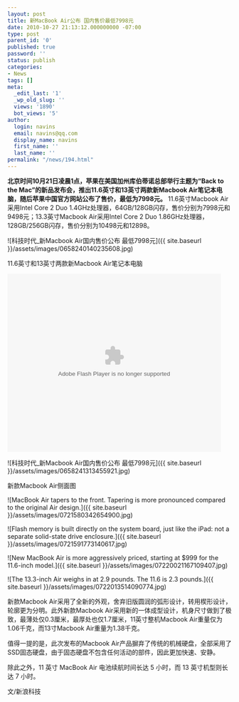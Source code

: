 ```yaml
---
layout: post
title: 新MacBook Air公布 国内售价最低7998元
date: 2010-10-27 21:13:12.000000000 -07:00
type: post
parent_id: '0'
published: true
password: ''
status: publish
categories:
- News
tags: []
meta:
  _edit_last: '1'
  _wp_old_slug: ''
  views: '1890'
  bot_views: '5'
author:
  login: navins
  email: navins@qq.com
  display_name: navins
  first_name: ''
  last_name: ''
permalink: "/news/194.html"
---
```

 **北京时间10月21日凌晨1点，苹果在美国加州库伯蒂诺总部举行主题为“Back to the Mac”的新品发布会，推出11.6英寸和13英寸两款新Macbook Air笔记本电脑，随后苹果中国官方网站公布了售价，最低为7998元。** 11.6英寸Macbook Air采用Intel Core 2 Duo 1.4GHz处理器，64GB/128GB闪存，售价分别为7998元和9498元；13.3英寸Macbook Air采用Intel Core 2 Duo 1.86GHz处理器，128GB/256GB闪存，售价分别为10498元和12898。

 ![科技时代_新Macbook Air国内售价公布 最低7998元]({{ site.baseurl }}/assets/images/0658240140235608.jpg)

11.6英寸和13英寸两款新Macbook Air笔记本电脑  
<!--more-->  
<embed src="http://player.youku.com/player.php/sid/XMjE2MzIyNjg0/v.swf" quality="high" width="480" height="400" align="middle" allowscriptaccess="sameDomain" type="application/x-shockwave-flash"></embed>

 ![科技时代_新Macbook Air国内售价公布 最低7998元]({{ site.baseurl }}/assets/images/0658241313455921.jpg)

新款Macbook Air侧面图

 ![MacBook Air tapers to the front. Tapering is more pronounced compared to the original Air design.]({{ site.baseurl }}/assets/images/0721580342654900.jpg)

 ![Flash memory is built directly on the system board, just like the iPad: not a separate solid-state drive enclosure.]({{ site.baseurl }}/assets/images/0721591773140617.jpg)

 ![New MacBook Air is more aggressively priced, starting at $999 for the 11.6-inch model.]({{ site.baseurl }}/assets/images/07220021167109407.jpg)

 ![The 13.3-inch Air weighs in at 2.9 pounds. The 11.6 is 2.3 pounds.]({{ site.baseurl }}/assets/images/0722013514090774.jpg)

新款Macbook Air采用了全新的外观，舍弃旧版圆润的弧形设计，转用楔形设计，轮廓更为分明。此外新款Macbook Air采用新的一体成型设计，机身尺寸做到了极致，最薄处仅0.3厘米，最厚处也仅1.7厘米，11英寸整机Macbook Air重量仅为1.06千克，而13寸Macbook Air重量为1.38千克。

值得一提的是，此次发布的Macbook Air产品摒弃了传统的机械硬盘，全部采用了SSD固态硬盘，由于固态硬盘不包含任何活动的部件，因此更加快速、安静。

除此之外，11 英寸 MacBook Air 电池续航时间长达 5 小时，而 13 英寸机型则长达 7 小时。

文/新浪科技

